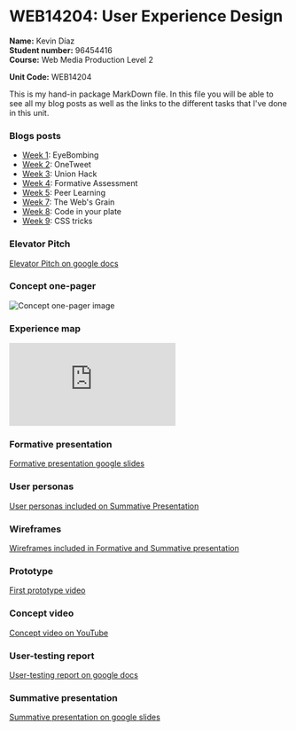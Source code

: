 # WEB14204: User Experience Design
**Name:** Kevin Díaz  
**Student number:** 96454416  
**Course:** Web Media Production Level 2

**Unit Code:** WEB14204  

This is my hand-in package MarkDown file. In this file you will be able to see all my blog posts as well as the links to the different tasks that I've done in this unit.

### Blogs posts
* [Week 1](http://fourthfloor.raveweb.net/karboleda/2016/12/05/eyebombing-web-design-principles/ ): EyeBombing
* [Week 2](http://fourthfloor.raveweb.net/karboleda/2016/12/05/34/): OneTweet
* [Week 3](http://fourthfloor.raveweb.net/karboleda/2016/12/05/union-hack-web-design-principles/): Union Hack
* [Week 4]( http://fourthfloor.raveweb.net/karboleda/2016/12/05/formative-presen…esign-principles/ ): Formative Assessment
* [Week 5](http://fourthfloor.raveweb.net/karboleda/2016/12/05/peer-learning-web-design-principles/): Peer Learning
* [Week 7](http://fourthfloor.raveweb.net/karboleda/2016/12/05/the-webs-grain-web-design-principles/): The Web's Grain
* [Week 8](http://fourthfloor.raveweb.net/karboleda/2016/12/05/code-in-your-plate-web-design-principles/): Code in your plate
* [Week 9](http://fourthfloor.raveweb.net/karboleda/2016/12/05/css-tricks-web-design-principles/): CSS tricks

### Elevator Pitch

[Elevator Pitch on google docs](https://docs.google.com/document/d/1uVdx0Fr4PTRV82OBZekbMTFelFugMCIrCuOD_mFEFLk/edit?usp=sharing)

### Concept one-pager

![Concept one-pager image](https://drive.google.com/file/d/1CbMwBzOPYk2V5XskYp-Nqb_WIBcwMU3M/view?usp=sharing)

### Experience map

![Experience map image](https://github.com/ImMrKDA/OneTweetSP/blob/master/OneTweetSP.md)

### Formative presentation

[Formative presentation google slides](https://docs.google.com/presentation/d/1AEcr33EEuVdwfb4VPxXaB8SYxIyjR8qt4NwnDd-gDKU/edit?usp=sharing)

### User personas

[User personas included on Summative Presentation](https://docs.google.com/presentation/d/1u04Pfp8FKWTD6K3EMKsXzW-v2V-hWXjVOvXNYdy204c/edit?usp=sharing)

### Wireframes

[Wireframes included in Formative and Summative presentation](https://docs.google.com/presentation/d/1u04Pfp8FKWTD6K3EMKsXzW-v2V-hWXjVOvXNYdy204c/edit?usp=sharing)

### Prototype

[First prototype video](https://drive.google.com/open?id=1WKnUynorxxHtAlALwQZpF8fINRO45Cbi)

### Concept video

[Concept video on YouTube](https://www.youtube.com/watch?v=y8y82X27WAc&feature=youtu.be)

### User-testing report

[User-testing report on google docs](https://docs.google.com/document/d/1cyzbXw5Zuul0Ie_zaF0hwbUCDXJYQlY49Fj2keDhQeI/edit?usp=sharing)

### Summative presentation

[Summative presentation on google slides](https://docs.google.com/presentation/d/1u04Pfp8FKWTD6K3EMKsXzW-v2V-hWXjVOvXNYdy204c/edit?usp=sharing)
